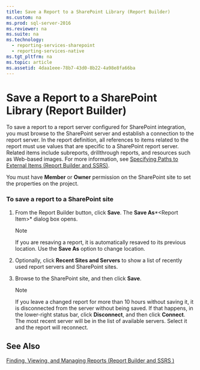 ```yaml
---
title: Save a Report to a SharePoint Library (Report Builder)
ms.custom: na
ms.prod: sql-server-2016
ms.reviewer: na
ms.suite: na
ms.technology: 
  - reporting-services-sharepoint
  - reporting-services-native
ms.tgt_pltfrm: na
ms.topic: article
ms.assetid: 4daa1eee-78b7-43d0-8b22-4a98e8fa66ba
---
```

# Save a Report to a SharePoint Library (Report Builder)
  To save a report to a report server configured for SharePoint integration, you must browse to the SharePoint server and establish a connection to the report server. In the report definition, all references to items related to the report must use values that are specific to a SharePoint report server. Related items include subreports, drillthrough reports, and resources such as Web-based images. For more information, see [Specifying Paths to External Items &#40;Report Builder and SSRS&#41;](../../Topics/TopicNameNotContainA/Specifying-Paths-to-External-Items--Report-Builder-and-SSRS-.md).  
  
 You must have **Member** or **Owner** permission on the SharePoint site to set the properties on the project.  
  
### To save a report to a SharePoint site  
  
1.  From the Report Builder button, click **Save**. The **Save As***<Report Item\>* dialog box opens.  
  
    > [!NOTE]  
    >  If you are resaving a report, it is automatically resaved to its previous location. Use the **Save As** option to change location.  
  
2.  Optionally, click **Recent Sites and Servers** to show a list of recently used report servers and SharePoint sites.  
  
3.  Browse to the SharePoint site, and then click **Save**.  
  
    > [!NOTE]  
    >  If you leave a changed report for more than 10 hours without saving it, it is disconnected from the server without being saved. If that happens, in the lower-right status bar, click **Disconnect**, and then click **Connect**. The most recent server will be in the list of available servers. Select it and the report will reconnect.  
  
## See Also  
 [Finding, Viewing, and Managing Reports &#40;Report Builder and SSRS &#41;](../../Topics/TopicNameNotContainA/Finding--Viewing--and-Managing-Reports--Report-Builder-and-SSRS--.md)  
  
  